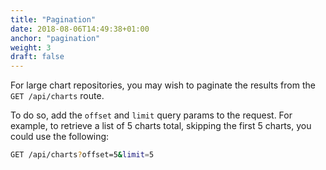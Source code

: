 ```yaml
---
title: "Pagination"
date: 2018-08-06T14:49:38+01:00
anchor: "pagination"
weight: 3
draft: false
---
```


For large chart repositories, you may wish to paginate the results from the `GET /api/charts` route.

To do so, add the `offset` and `limit` query params to the request. For example, to retrieve a list of 5 charts total, skipping the first 5 charts, you could use the following:

```bash
GET /api/charts?offset=5&limit=5
```
